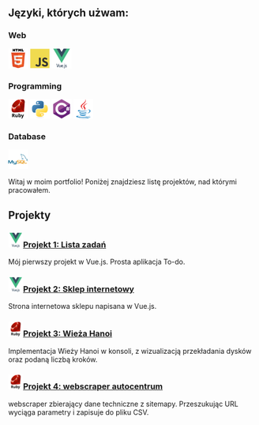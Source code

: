 

<h2 align="left">Języki, których użwam:</h2>
<h3 align="left">Web</h3>
<p align="left"> 
<img src="https://raw.githubusercontent.com/devicons/devicon/master/icons/html5/html5-original-wordmark.svg" alt="html5" width="40" height="40"/> 

<img src="https://raw.githubusercontent.com/devicons/devicon/master/icons/javascript/javascript-original.svg" alt="javascript" width="40" height="40"/>
<img src="https://raw.githubusercontent.com/devicons/devicon/master/icons/vuejs/vuejs-original-wordmark.svg" alt="vuejs" width="40" height="40"/>
</p>

<h3 align="left">Programming</h3>

<p align="left"> 
<img src="https://raw.githubusercontent.com/devicons/devicon/master/icons/ruby/ruby-original-wordmark.svg" alt="ruby" width="40" height="40"/>
<img src="https://raw.githubusercontent.com/devicons/devicon/master/icons/python/python-original.svg" alt="python" width="40" height="40"/>
<img src="https://raw.githubusercontent.com/devicons/devicon/master/icons/csharp/csharp-original.svg" alt="csharp" width="40" height="40"/> 
<img src="https://raw.githubusercontent.com/devicons/devicon/master/icons/java/java-original.svg" alt="java" width="40" height="40"/> 
</p>

<h3 align="left">Database</h3>
<p align="left"> 
<img src="https://raw.githubusercontent.com/devicons/devicon/master/icons/mysql/mysql-original-wordmark.svg" alt="mysql" width="40" height="40"/> 
</p>

Witaj w moim portfolio! Poniżej znajdziesz listę projektów, nad którymi pracowałem.

## Projekty

### <img src="https://raw.githubusercontent.com/devicons/devicon/master/icons/vuejs/vuejs-original-wordmark.svg" alt="vuejs" width="30" height="30"/>[Projekt 1: Lista zadań](https://github.com/Axerrek/vue-ToDoList)

Mój pierwszy projekt w Vue.js. Prosta aplikacja To-do.
### <img src="https://raw.githubusercontent.com/devicons/devicon/master/icons/vuejs/vuejs-original-wordmark.svg" alt="vuejs" width="30" height="30"/>[Projekt 2: Sklep internetowy](https://github.com/Axerrek/vue-GemstoneGallery)
Strona internetowa sklepu napisana w Vue.js.

### <img src="https://raw.githubusercontent.com/devicons/devicon/master/icons/ruby/ruby-original-wordmark.svg" alt="ruby" width="30" height="30"/>[Projekt 3: Wieża Hanoi](https://github.com/Axerrek/HanoiTower)
Implementacja Wieży Hanoi w konsoli, z wizualizacją przekładania dysków oraz podaną liczbą kroków.


### <img src="https://raw.githubusercontent.com/devicons/devicon/master/icons/ruby/ruby-original-wordmark.svg" alt="ruby" width="30" height="30"/>[Projekt 4: webscraper autocentrum](https://github.com/Axerrek/autodatascraper2)
webscraper zbierający dane techniczne z sitemapy. Przeszukując URL wyciąga parametry i zapisuje do pliku CSV.
